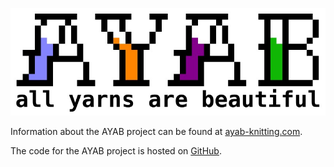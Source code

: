 ![AYAB Logo](img/ayab_logo.jpg)

Information about the AYAB project can be found at [ayab-knitting.com](http://ayab-knitting.com).

The code for the AYAB project is hosted on [GitHub](https://github.com/AllYarnsAreBeautiful).